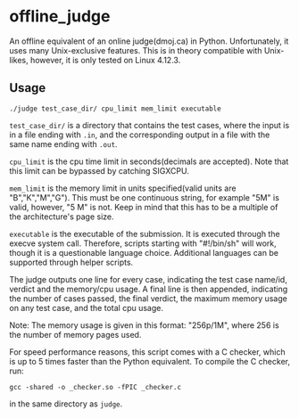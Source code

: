 # offline_judge
An offline equivalent of an online judge(dmoj.ca) in Python. Unfortunately, it uses many Unix-exclusive features. This is in theory compatible with Unix-likes, however, it is only tested on Linux 4.12.3.

## Usage
    ./judge test_case_dir/ cpu_limit mem_limit executable
`test_case_dir/` is a directory that contains the test cases, where the input is in a file ending with `.in`, and the corresponding output in a file with the same name ending with `.out`.

`cpu_limit` is the cpu time limit in seconds(decimals are accepted). Note that this limit can be bypassed by catching SIGXCPU.

`mem_limit` is the memory limit in units specified(valid units are "B","K","M","G"). This must be one continuous string, for example "5M" is valid, however, "5 M" is not. Keep in mind that this has to be a multiple of the architecture's page size.

`executable` is the executable of the submission. It is executed through the execve system call. Therefore, scripts starting with "#!/bin/sh" will work, though it is a questionable language choice. Additional languages can be supported through helper scripts.

The judge outputs one line for every case, indicating the test case name/id, verdict and the memory/cpu usage. A final line is then appended, indicating the number of cases passed, the final verdict, the maximum memory usage on any test case, and the total cpu usage.

Note: The memory usage is given in this format: "256p/1M", where 256 is the number of memory pages used.

For speed performance reasons, this script comes with a C checker, which is up to 5 times faster than the Python equivalent.
To compile the C checker, run:
```
gcc -shared -o _checker.so -fPIC _checker.c
```
in the same directory as `judge`.
